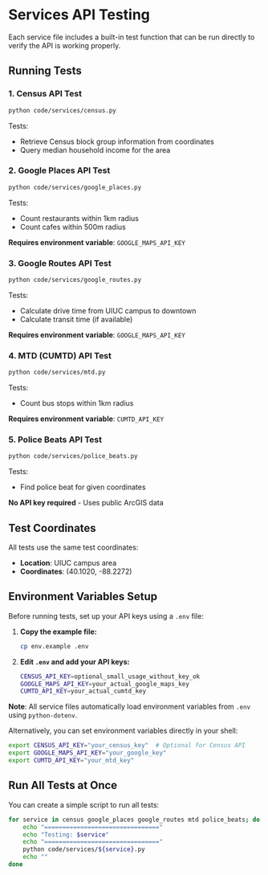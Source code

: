 # Services API Testing

Each service file includes a built-in test function that can be run directly to verify the API is working properly.

## Running Tests

### 1. Census API Test

```bash
python code/services/census.py
```

Tests:

- Retrieve Census block group information from coordinates
- Query median household income for the area

### 2. Google Places API Test

```bash
python code/services/google_places.py
```

Tests:

- Count restaurants within 1km radius
- Count cafes within 500m radius

**Requires environment variable**: `GOOGLE_MAPS_API_KEY`

### 3. Google Routes API Test

```bash
python code/services/google_routes.py
```

Tests:

- Calculate drive time from UIUC campus to downtown
- Calculate transit time (if available)

**Requires environment variable**: `GOOGLE_MAPS_API_KEY`

### 4. MTD (CUMTD) API Test

```bash
python code/services/mtd.py
```

Tests:

- Count bus stops within 1km radius

**Requires environment variable**: `CUMTD_API_KEY`

### 5. Police Beats API Test

```bash
python code/services/police_beats.py
```

Tests:

- Find police beat for given coordinates

**No API key required** - Uses public ArcGIS data

## Test Coordinates

All tests use the same test coordinates:

- **Location**: UIUC campus area
- **Coordinates**: (40.1020, -88.2272)

## Environment Variables Setup

Before running tests, set up your API keys using a `.env` file:

1. **Copy the example file:**

   ```bash
   cp env.example .env
   ```

2. **Edit `.env` and add your API keys:**
   ```bash
   CENSUS_API_KEY=optional_small_usage_without_key_ok
   GOOGLE_MAPS_API_KEY=your_actual_google_maps_key
   CUMTD_API_KEY=your_actual_cumtd_key
   ```

**Note**: All service files automatically load environment variables from `.env` using `python-dotenv`.

Alternatively, you can set environment variables directly in your shell:

```bash
export CENSUS_API_KEY="your_census_key"  # Optional for Census API
export GOOGLE_MAPS_API_KEY="your_google_key"
export CUMTD_API_KEY="your_mtd_key"
```

## Run All Tests at Once

You can create a simple script to run all tests:

```bash
for service in census google_places google_routes mtd police_beats; do
    echo "================================"
    echo "Testing: $service"
    echo "================================"
    python code/services/${service}.py
    echo ""
done
```
